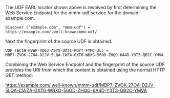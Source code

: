 The UDF EARL locator shown above is resolved by first determining the Web Service
Endpoint for the mmm-udf service for the domain example.com.

~~~~
Discover ("example.com", "mmm-udf") = 
https://example.com/.well-known/mmm-udf/
~~~~

Next the fingerprint of the source UDF is obtained.

~~~~
UDF (ECIH-NVWP-VO6J-A6YS-UATI-PQYT-FYMC-JL) =
MBP7-ZVOK-27O4-D2JV-5LQA-CWZA-GXT6-WBXG-56OD-ZHQO-6A4D-Y3T3-QB2C-YMVA
~~~~

Combining the Web Service Endpoint and the fingerprint of the source UDF provides
the URI from which the content is obtained using the normal HTTP GET method:

https://example.com/.well-known/mmm-udf/MBP7-ZVOK-27O4-D2JV-5LQA-CWZA-GXT6-WBXG-56OD-ZHQO-6A4D-Y3T3-QB2C-YMVA


